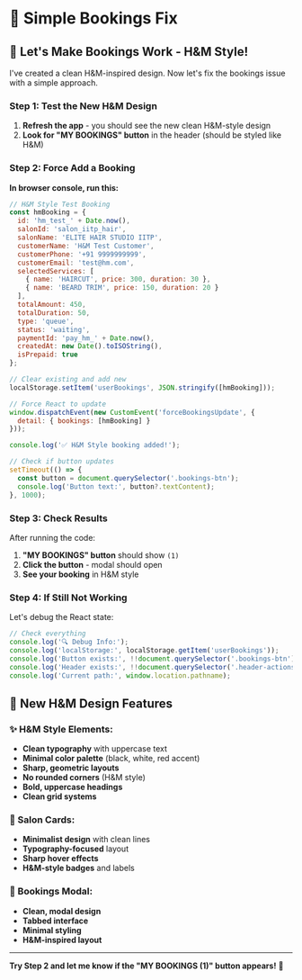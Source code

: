 # 🔧 Simple Bookings Fix

## 🎯 **Let's Make Bookings Work - H&M Style!**

I've created a clean H&M-inspired design. Now let's fix the bookings issue with a simple approach.

### **Step 1: Test the New H&M Design**
1. **Refresh the app** - you should see the new clean H&M-style design
2. **Look for "MY BOOKINGS" button** in the header (should be styled like H&M)

### **Step 2: Force Add a Booking**
**In browser console, run this:**

```javascript
// H&M Style Test Booking
const hmBooking = {
  id: 'hm_test_' + Date.now(),
  salonId: 'salon_iitp_hair',
  salonName: 'ELITE HAIR STUDIO IITP',
  customerName: 'H&M Test Customer',
  customerPhone: '+91 9999999999',
  customerEmail: 'test@hm.com',
  selectedServices: [
    { name: 'HAIRCUT', price: 300, duration: 30 },
    { name: 'BEARD TRIM', price: 150, duration: 20 }
  ],
  totalAmount: 450,
  totalDuration: 50,
  type: 'queue',
  status: 'waiting',
  paymentId: 'pay_hm_' + Date.now(),
  createdAt: new Date().toISOString(),
  isPrepaid: true
};

// Clear existing and add new
localStorage.setItem('userBookings', JSON.stringify([hmBooking]));

// Force React to update
window.dispatchEvent(new CustomEvent('forceBookingsUpdate', {
  detail: { bookings: [hmBooking] }
}));

console.log('✅ H&M Style booking added!');

// Check if button updates
setTimeout(() => {
  const button = document.querySelector('.bookings-btn');
  console.log('Button text:', button?.textContent);
}, 1000);
```

### **Step 3: Check Results**
After running the code:
1. **"MY BOOKINGS" button** should show `(1)`
2. **Click the button** - modal should open
3. **See your booking** in H&M style

### **Step 4: If Still Not Working**
Let's debug the React state:

```javascript
// Check everything
console.log('🔍 Debug Info:');
console.log('localStorage:', localStorage.getItem('userBookings'));
console.log('Button exists:', !!document.querySelector('.bookings-btn'));
console.log('Header exists:', !!document.querySelector('.header-actions'));
console.log('Current path:', window.location.pathname);
```

## 🎨 **New H&M Design Features**

### **✨ H&M Style Elements:**
- **Clean typography** with uppercase text
- **Minimal color palette** (black, white, red accent)
- **Sharp, geometric layouts**
- **No rounded corners** (H&M style)
- **Bold, uppercase headings**
- **Clean grid systems**

### **🏪 Salon Cards:**
- **Minimalist design** with clean lines
- **Typography-focused** layout
- **Sharp hover effects**
- **H&M-style badges** and labels

### **📱 Bookings Modal:**
- **Clean, modal design**
- **Tabbed interface**
- **Minimal styling**
- **H&M-inspired layout**

---

**Try Step 2 and let me know if the "MY BOOKINGS (1)" button appears!** 🎯
